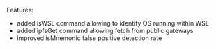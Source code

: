 Features:
* added isWSL command allowing to identify OS running within WSL
* added ipfsGet command allowing fetch from public gateways
* improved isMnemonic false positive detection rate